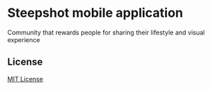 # Steepshot mobile application

Community that rewards people for sharing their lifestyle and visual experience

## License

[MIT License](http://opensource.org/licenses/MIT)
